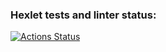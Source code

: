 ### Hexlet tests and linter status:
[![Actions Status](https://github.com/Alnoroid/python-project-49/actions/workflows/hexlet-check.yml/badge.svg)](https://github.com/Alnoroid/python-project-49/actions)